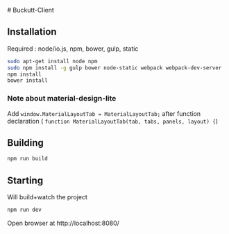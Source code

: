 # Buckutt-Client

## Installation

Required : node/io.js, npm, bower, gulp, static

```sh
sudo apt-get install node npm
sudo npm install -g gulp bower node-static webpack webpack-dev-server
npm install
bower install
```

### Note about material-design-lite

Add `window.MaterialLayoutTab = MaterialLayoutTab;` after function declaration (
`function MaterialLayoutTab(tab, tabs, panels, layout) {`)

## Building

```sh
npm run build
```

## Starting

Will build+watch the project

```sh
npm run dev
```

Open browser at http://localhost:8080/
